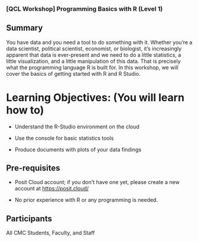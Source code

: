### [QCL Workshop] Programming Basics with R (Level 1)

## Summary

You have data and you need a tool to do something with it. Whether you’re a data scientist, political scientist, economist, or biologist, it’s increasingly apparent that data is ever-present and we need to do a little statistics, a little visualization, and a little manipulation of this data. That is precisely what the programming language R is built for. In this workshop, we will cover the basics of getting started with R and R Studio.

# Learning Objectives: (You will learn how to)

- Understand the R-Studio environment on the cloud

- Use the console for basic statistics tools

- Produce documents with plots of your data findings

## Pre-requisites

- Posit Cloud account; if you don't have one yet, please create a new account at https://posit.cloud/

- No prior experience with R or any programming is needed.

## Participants

All CMC Students, Faculty, and Staff

